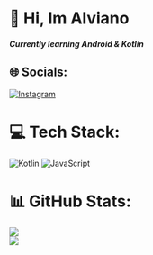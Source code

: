 # 👋 Hi, Im Alviano
##### Currently learning Android & Kotlin 



## 🌐 Socials:
[![Instagram](https://img.shields.io/badge/Instagram-%23E4405F.svg?logo=Instagram&logoColor=white)](https://instagram.com/mdalviano) 



# 💻 Tech Stack:
![Kotlin](https://img.shields.io/badge/kotlin-%237F52FF.svg?style=for-the-badge&logo=kotlin&logoColor=white) ![JavaScript](https://img.shields.io/badge/javascript-%23323330.svg?style=for-the-badge&logo=javascript&logoColor=%23F7DF1E)


# 📊 GitHub Stats:
![](https://github-readme-streak-stats.herokuapp.com/?user=MDAlviano&theme=dark&hide_border=false)<br/>
![](https://github-readme-stats.vercel.app/api/top-langs/?username=MDAlviano&theme=dark&hide_border=false&include_all_commits=false&count_private=false&layout=compact)

<!-- Proudly created with GPRM ( https://gprm.itsvg.in ) -->

<!-- Proudly created with GPRM ( https://gprm.itsvg.in ) -->
<!-- Proudly created with GPRM ( https://gprm.itsvg.in ) -->

<!-- Proudly created with GPRM ( https://gprm.itsvg.in ) -->

<!-- Proudly created with GPRM ( https://gprm.itsvg.in ) -->

<!---
MDAlviano/MDAlviano is a ✨ special ✨ repository because its `README.md` (this file) appears on your GitHub profile.
You can click the Preview link to take a look at your changes.
--->
